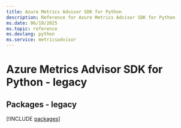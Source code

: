 ```yaml
---
title: Azure Metrics Advisor SDK for Python
description: Reference for Azure Metrics Advisor SDK for Python
ms.date: 06/19/2025
ms.topic: reference
ms.devlang: python
ms.service: metricsadvisor
---
```

# Azure Metrics Advisor SDK for Python - legacy
## Packages - legacy
[!INCLUDE [packages](metrics-advisor-index.md)]